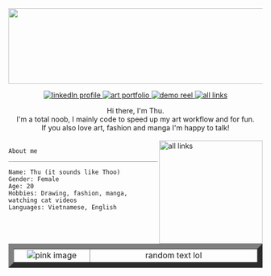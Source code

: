 <img src="https://wallpapers.com/images/hd/pink-solid-color-625ntfjzqib0tpk2.jpg" height="150" width="2000"/>

<p align="center"> 
  <a href="https://linkedin.com/in/ongoreba">
    <picture>
      <source media="(prefers-color-scheme: dark)" srcset="https://img.icons8.com/?size=40&id=8808&format=png&color=ffceeb">
      <img alt="linkedIn profile" src="https://img.icons8.com/?size=40&id=8808&format=png&color=c33c82">
    </picture>
  </a>
  <a href="https://ongoreba.artstation.com/">
    <picture>
      <source media="(prefers-color-scheme: dark)" srcset="https://img.icons8.com/?size=40&id=pB77uEobJRjy&format=png&color=ffceeb">
      <img alt="art portfolio" src="https://img.icons8.com/?size=40&id=pB77uEobJRjy&format=png&color=c33c82">
    </picture>
  </a>
  <a href="https://vimeo.com/907978064">
    <picture>
      <source media="(prefers-color-scheme: dark)" srcset="https://img.icons8.com/?size=40&id=38250&format=png&color=ffceeb">
      <img alt="demo reel" src="https://img.icons8.com/?size=40&id=38250&format=png&color=c33c82">
    </picture>
  </a>
  <a href="https://ongoreba.carrd.co/">
    <picture>
      <source media="(prefers-color-scheme: dark)"
      srcset="https://img.icons8.com/?size=40&id=0GU4b5gZ4PdA&format=png&color=ffceeb">
      <img alt="all links" src="https://img.icons8.com/?size=40&id=0GU4b5gZ4PdA&format=png&color=c33c82">
    </picture>
  </a>
</p>

<div align="center" margin="500" padding-left="50%;">
  Hi there, I'm Thu. <br>
  I'm a total noob, I mainly code to speed up my art workflow and for fun. <br>
  If you also love art, fashion and manga I'm happy to talk!
</div>

<br/>

<a href="https://ongoreba.carrd.co/">
  <picture>
    <source media="(prefers-color-scheme: dark)"
    srcset="https://imgs.michaels.com/MAM/assets/1/5E3C12034D34434F8A9BAAFDDF0F8E1B/img/F7273A8BEB8B485CB58A8631B9FF2687/10595312_30.jpg">
    <img align="right" alt="all links" width="205" src="https://imgs.michaels.com/MAM/assets/1/5E3C12034D34434F8A9BAAFDDF0F8E1B/img/F7273A8BEB8B485CB58A8631B9FF2687/10595312_30.jpg">
  </picture>
</a>

```
About me
_________________________________________________________________________________________

Name: Thu (it sounds like Thoo)
Gender: Female
Age: 20
Hobbies: Drawing, fashion, manga, watching cat videos
Languages: Vietnamese, English

```
</p>
 
<table border="10">
  <tr border="0">
    <td width="300" align="center">
      <img  align="center" alt="pink image" src="https://imgs.michaels.com/MAM/assets/1/5E3C12034D34434F8A9BAAFDDF0F8E1B/img/F7273A8BEB8B485CB58A8631B9FF2687/10595312_30.jpg"/>
      </td>
    <td width="800" align="center">
      <div align="center">
        random text lol
      </div>
    </td>
  </tr>
</table>

<!--
**ongoreba/ongoreba** is a ✨ _special_ ✨ repository because its `README.md` (this file) appears on your GitHub profile.

Here are some ideas to get you started:

- 🔭 I’m currently working on ...
- 🌱 I’m currently learning ...
- 👯 I’m looking to collaborate on ...
- 🤔 I’m looking for help with ...
- 💬 Ask me about ...
- 📫 How to reach me: ...
- 😄 Pronouns: ...
- ⚡ Fun fact: ...
-->
